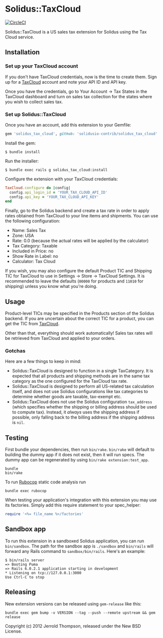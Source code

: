 # Solidus::TaxCloud 

[![CircleCI](https://circleci.com/gh/solidusio-contrib/solidus_tax_cloud.svg?style=svg)](https://circleci.com/gh/solidusio-contrib/solidus_tax_cloud)

Solidus::TaxCloud is a US sales tax extension for Solidus using the Tax Cloud service.

## Installation

### Set up your TaxCloud account

If you don't have TaxCloud credentials, now is the time to create them. Sign up for a
[TaxCloud](https://taxcloud.com) account and note your API ID and API key.

Once you have the credentials, go to Your Account -> Tax States in the TaxCloud dashboard and turn
on sales tax collection for the states where you wish to collect sales tax.

### Set up Solidus::TaxCloud

Once you have an account, add this extension to your Gemfile:

```ruby
gem 'solidus_tax_cloud', github: 'solidusio-contrib/solidus_tax_cloud'
```

Install the gem:

```console
$ bundle install
```

Run the installer:

```console
$ bundle exec rails g solidus_tax_cloud:install
```

Configure the extension with your TaxCloud credentials:

```ruby
TaxCloud.configure do |config|
  config.api_login_id = 'YOUR_TAX_CLOUD_API_ID'
  config.api_key = 'YOUR_TAX_CLOUD_API_KEY'
end
```

Finally, go to the Solidus backend and create a tax rate in order to apply rates obtained from
TaxCloud to your line items and shipments. You can use the following configuration:

- Name: Sales Tax
- Zone: USA
- Rate: 0.0 (because the actual rates will be applied by the calculator)
- Tax Category: Taxable
- Included in Price: no
- Show Rate in Label: no
- Calculator: Tax Cloud

If you wish, you may also configure the default Product TIC and Shipping TIC for TaxCloud to use in
Settings -> Store -> TaxCloud Settings. It is recommended to leave the defaults (`00000` for
products and `11010` for shipping) unless you know what you're doing.

## Usage

Product-level TICs may be specified in the Products section of the Solidus backend. If you are
uncertain about the correct TIC for a product, you can get the TIC from
[TaxCloud](https://taxcloud.com/tic).

Other than that, everything should work automatically! Sales tax rates will be retrieved from
TaxCloud and applied to your orders.

### Gotchas

Here are a few things to keep in mind:

- Solidus::TaxCloud is designed to function in a single TaxCategory. It is expected that all
  products and shipping methods are in the same tax category as the one configured for the TaxCloud
  tax rate.
- Solidus::TaxCloud is designed to perform all US-related tax calculation itself, and does not use
  Solidus configurations like tax categories to determine whether goods are taxable, tax-exempt etc.
- Solidus::TaxCloud does not use the Solidus configuration `tax_address` (which specifies whether
  the shipping or billing address should be used to compute tax). Instead, it _always_ uses the
  shipping address if possible, only falling back to the billing address if the shipping address is
  `nil`.

## Testing

First bundle your dependencies, then run `bin/rake`. `bin/rake` will default to building the dummy
app if it does not exist, then it will run specs. The dummy app can be regenerated by using
`bin/rake extension:test_app`.

```shell
bundle
bin/rake
```

To run [Rubocop](https://github.com/bbatsov/rubocop) static code analysis run

```shell
bundle exec rubocop
```

When testing your application's integration with this extension you may use its factories.
Simply add this require statement to your spec_helper:

```ruby
require '<%= file_name %>/factories'
```

## Sandbox app

To run this extension in a sandboxed Solidus application, you can run `bin/sandbox`. The path for
the sandbox app is `./sandbox` and `bin/rails` will forward any Rails command to
`sandbox/bin/rails`. Here's an example:

```shell
$ bin/rails server
=> Booting Puma
=> Rails 6.0.2.1 application starting in development
* Listening on tcp://127.0.0.1:3000
Use Ctrl-C to stop
```

## Releasing

New extension versions can be released using `gem-release` like this:

```shell
bundle exec gem bump -v VERSION --tag --push --remote upstream && gem release
```

Copyright (c) 2012 Jerrold Thompson, released under the New BSD License.
